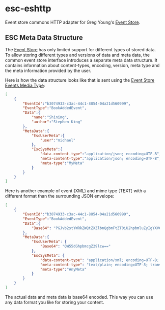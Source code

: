 # esc-eshttp
Event store commons HTTP adapter for Greg Young's [Event Store](https://www.geteventstore.com/).

## ESC Meta Data Structure
The [Event Store](https://geteventstore.com/) has only limited support for different types of stored data. 
To allow storing different types and versions of data and meta data, the common event store interface introduces 
a separate meta data structure. It contains information about content-types, encoding, version, meta type and 
the meta information provided by the user.

Here is how the data structure looks like that is sent using the [Event Store Events Media Type](http://docs.geteventstore.com/http-api/3.4.0/writing-to-a-stream/):
```json
[
    {
        "EventId":"b3074933-c3ac-44c1-8854-04a21d560999",
        "EventType":"BookAddedEvent",
        "Data":{
            "name":"Shining",
            "author":"Stephen King"
        },
        "MetaData":{
            "EscUserMeta":{
                "user":"michael"
            },
            "EscSysMeta":{
                "data-content-type":"application/json; encoding=UTF-8",
                "meta-content-type":"application/json; encoding=UTF-8",
                "meta-type":"MyMeta"
            }
        }
    }
]
```
Here is another example of event (XML) and mime type (TEXT) with a different format than the surrounding JSON envelope:
```json
[
    {
        "EventId":"b3074933-c3ac-44c1-8854-04a21d560999",
        "EventType":"BookAddedEvent",
        "Data":{
            "Base64": "PGJvb2stYWRkZWQtZXZlbnQgbmFtZT0iU2hpbmluZyIgYXV0aG9yPSJTdGVwaGVuIEtpbmciLz4="
        },
        "MetaData":{
            "EscUserMeta": {
                "Base64": "QW55dGhpbmcgZ29lcw=="
            },
            "EscSysMeta": {
                "data-content-type": "application/xml; encoding=UTF-8; transfer-encoding=base64",
                "meta-content-type": "text/plain; encoding=UTF-8; transfer-encoding=base64",
                "meta-type":"AnyMeta"
            }
        }
    }
]
```
The actual data and meta data is base64 encoded. This way you can use any data format you like for storing your content.
